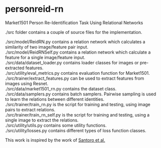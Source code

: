 # personreid-rn
Market1501 Person Re-Identification Task Using Relational Networks

./src folder contains a couple of source files for the implementation.

./src/model/ReidRN.py contains a relation network which calculates a similarity of two image/feature pair input.   
./src/model/ReidRNSelf.py contains a relation network which calculate a feature for a single image/feature input.  
./src/data/dataset_loader.py contains loader classes for images or pre-extracted features.    
./src/utility/eval_metrics.py contains evaluation function for Market1501.  
./src/trainer/extract_features.py can be used to extract features from images using Resnet.  
./src/data/market1501_rn.py contains the dataset class.  
./src/data/samplers.py contains batch samplers. Pairwise sampling is used to learn the relations between different identities.    
./src/trainer/train_rn.py is the script for training and testing, using image pairs to extract relations.  
./src/trainer/train_rn_self.py is the script for training and testing, using a single image to extract the relations.  
./src/utility/utils.py contains some utility functions.    
./src/utility/losses.py contains different types of loss function classes.  

This work is inspired by the work of [Santoro et al.](https://arxiv.org/abs/1706.01427)
